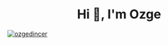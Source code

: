 <h1 align="center">Hi 👋, I'm Ozge</h1>
<p align="left"> <a href="https://github.com/ryo-ma/github-profile-trophy"><img src="https://github-profile-trophy.vercel.app/?username=ozgedincer" alt="ozgedincer" /></a> </p>
